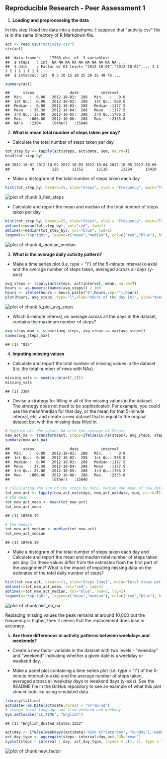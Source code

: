 ## Reproducible Research - Peer Assessment 1

1.  **Loading and preprocessing the data**

In this step I load the data into a dataframe. I suppose that "activity.csv" file is 
in the same directory of R Markdown file.


```r
act <- read.csv("activity.csv")
str(act)
```

```
## 'data.frame':	17568 obs. of  3 variables:
##  $ steps   : int  NA NA NA NA NA NA NA NA NA NA ...
##  $ date    : Factor w/ 61 levels "2012-10-01","2012-10-02",..: 1 1 1 1 1 1 1 1 1 1 ...
##  $ interval: int  0 5 10 15 20 25 30 35 40 45 ...
```

```r
summary(act)
```

```
##      steps                date          interval     
##  Min.   :  0.00   2012-10-01:  288   Min.   :   0.0  
##  1st Qu.:  0.00   2012-10-02:  288   1st Qu.: 588.8  
##  Median :  0.00   2012-10-03:  288   Median :1177.5  
##  Mean   : 37.38   2012-10-04:  288   Mean   :1177.5  
##  3rd Qu.: 12.00   2012-10-05:  288   3rd Qu.:1766.2  
##  Max.   :806.00   2012-10-06:  288   Max.   :2355.0  
##  NA's   :2304     (Other)   :15840
```
2. **What is mean total number of steps taken per day?**

+ Calculate the total number of steps taken per day

```r
tot_step_by <- tapply(act$steps, act$date, sum, na.rm=T)       
head(tot_step_by)
```

```
## 2012-10-01 2012-10-02 2012-10-03 2012-10-04 2012-10-05 2012-10-06 
##          0        126      11352      12116      13294      15420
```

+ Make a histogram of the total number of steps taken each day

```r
hist(tot_step_by, breaks=25, xlab="Steps", ylab = "Frequency", main="Total steps per day")
```

![plot of chunk 3_hist_steps](figure/3_hist_steps-1.png) 

+ Calculate and report the mean and median of the total number of steps taken per day

```r
hist(tot_step_by, breaks=25, xlab="Steps", ylab = "Frequency", main="Total steps per day")
abline(v=mean(tot_step_by), col="red", lwd=1)
abline(v=median(tot_step_by), col="blue", lwd=1)
legend(x="topright", legend=c("mean","median"), col=c("red","blue"), bty="n", lwd=1)
```

![plot of chunk 4_median_median](figure/4_median_median-1.png) 

3. **What is the average daily activity pattern?**

+ Make a time series plot (i.e. type = "l") of the 5-minute interval (x-axis) and the average number of steps taken, averaged across all days (y-axis)

```r
avg_steps <- tapply(act$steps, act$interval, mean, na.rm=T)
hours <- as.numeric(names(avg_steps)) / 100
hours <- ifelse(hours < hours,paste("0",hours,sep=""),hours)
plot(hours, avg_steps, type="l",xlab="Hours of the day [h]", ylab="Average number of steps",main="Average daily activity pattern")
```

![plot of chunk 5_plot_avg_steps](figure/5_plot_avg_steps-1.png) 

+ Which 5-minute interval, on average across all the days in the dataset, contains the maximum number of steps?

```r
avg_steps_max <- subset(avg_steps, avg_steps == max(avg_steps))
names(avg_steps_max)
```

```
## [1] "835"
```

4. **Imputing missing values**

+ Calculate and report the total number of missing values in the dataset (i.e. the total number of rows with NAs)


```r
missing_vals <- sum(is.na(act[,1]))
missing_vals
```

```
## [1] 2304
```

+ Devise a strategy for filling in all of the missing values in the dataset. The strategy does not need to be sophisticated. For example, you could use the mean/median for that day, or the mean for that 5-minute interval, etc. and create a new dataset that is equal to the original dataset but with the missing data filled in.


```r
# Replace all the values NA with the average of Steps:
new_act_na <- transform(act, steps=ifelse(is.na(steps), avg_steps, steps))
summary(new_act_na)
```

```
##      steps                date          interval     
##  Min.   :  0.00   2012-10-01:  288   Min.   :   0.0  
##  1st Qu.:  0.00   2012-10-02:  288   1st Qu.: 588.8  
##  Median :  0.00   2012-10-03:  288   Median :1177.5  
##  Mean   : 37.38   2012-10-04:  288   Mean   :1177.5  
##  3rd Qu.: 27.00   2012-10-05:  288   3rd Qu.:1766.2  
##  Max.   :806.00   2012-10-06:  288   Max.   :2355.0  
##                   (Other)   :15840
```

```r
# calculating the sum of the steps by date, median and mean of new dataframe
tot_new_act <- tapply(new_act_na$steps, new_act_na$date, sum, na.rm=T)
# the mean
tot_new_act_mean <- mean(tot_new_act)
tot_new_act_mean
```

```
## [1] 10766.19
```

```r
# the median
tot_new_act_median <- median(tot_new_act)
tot_new_act_median
```

```
## [1] 10766.19
```

+ Make a histogram of the total number of steps taken each day and Calculate and report the mean and median total number of steps taken per day. Do these values differ from the estimates from the first part of the assignment? What is the impact of imputing missing data on the estimates of the total daily number of steps?


```r
hist(tot_new_act, breaks=11, xlab="Steps [day]", main="Total steps per day")
abline(v=tot_new_act_mean, col="red", lwd=3)
abline(v=tot_new_act_median, col="blue", lwd=3, lty=2)
legend(x="topright", legend=c("mean","median"), col=c("red","blue"), bty="n", lwd=3)
```

![plot of chunk hist_no_na](figure/hist_no_na-1.png) 

Replacing missing values the peak remains at around 10,000 but the frequency is higher, then it seems that the replacement does lose in accuracy.

5. **Are there differences in activity patterns between weekdays and weekends?**

+ Create a new factor variable in the dataset with two levels - "weekday" and "weekend" indicating whether a given date is a weekday or weekend day.

+ Make a panel plot containing a time series plot (i.e. type = "l") of the 5-minute interval (x-axis) and the average number of steps taken, averaged across all weekday days or weekend days (y-axis). See the README file in the GitHub repository to see an example of what this plot should look like using simulated data.



```r
library(lattice)
act$date<-as.Date(act$date,format = '%Y-%m-%d')
# change local language and find weekend and weekday
Sys.setlocale("LC_TIME", "English")
```

```
## [1] "English_United States.1252"
```

```r
act$day <- ifelse(weekdays(act$date) %in% c("Saturday", "Sunday"),'weekend','weekday')
act_day_type <- aggregate(steps~ interval+day,act,FUN="mean")
xyplot(steps ~ interval | day, act_day_type, layout = c(1, 2), type = "l", col="blue", xlab="interval", ylab="average steps", main="Average steps")
```

![plot of chunk new_factor](figure/new_factor-1.png) 















